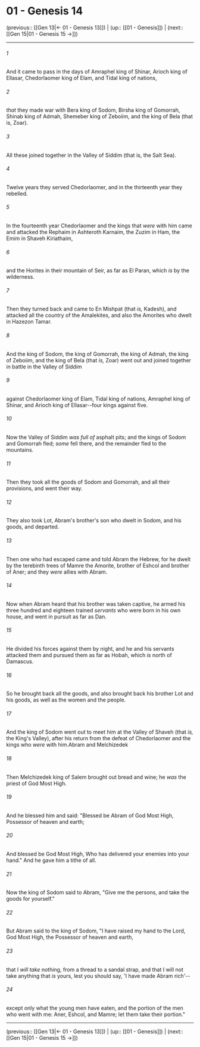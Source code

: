 # 01 - Genesis 14

(previous:: [[Gen 13|← 01 - Genesis 13]]) | (up:: [[01 - Genesis]]) | (next:: [[Gen 15|01 - Genesis 15 →]])

***


###### 1 
And it came to pass in the days of Amraphel king of Shinar, Arioch king of Ellasar, Chedorlaomer king of Elam, and Tidal king of nations, 

###### 2 
_that_ they made war with Bera king of Sodom, Birsha king of Gomorrah, Shinab king of Admah, Shemeber king of Zeboiim, and the king of Bela (that is, Zoar). 

###### 3 
All these joined together in the Valley of Siddim (that is, the Salt Sea). 

###### 4 
Twelve years they served Chedorlaomer, and in the thirteenth year they rebelled. 

###### 5 
In the fourteenth year Chedorlaomer and the kings that _were_ with him came and attacked the Rephaim in Ashteroth Karnaim, the Zuzim in Ham, the Emim in Shaveh Kiriathaim, 

###### 6 
and the Horites in their mountain of Seir, as far as El Paran, which _is_ by the wilderness. 

###### 7 
Then they turned back and came to En Mishpat (that _is,_ Kadesh), and attacked all the country of the Amalekites, and also the Amorites who dwelt in Hazezon Tamar. 

###### 8 
And the king of Sodom, the king of Gomorrah, the king of Admah, the king of Zeboiim, and the king of Bela (that _is,_ Zoar) went out and joined together in battle in the Valley of Siddim 

###### 9 
against Chedorlaomer king of Elam, Tidal king of nations, Amraphel king of Shinar, and Arioch king of Ellasar--four kings against five. 

###### 10 
Now the Valley of Siddim _was full of_ asphalt pits; and the kings of Sodom and Gomorrah fled; _some_ fell there, and the remainder fled to the mountains. 

###### 11 
Then they took all the goods of Sodom and Gomorrah, and all their provisions, and went their way. 

###### 12 
They also took Lot, Abram's brother's son who dwelt in Sodom, and his goods, and departed. 

###### 13 
Then one who had escaped came and told Abram the Hebrew, for he dwelt by the terebinth trees of Mamre the Amorite, brother of Eshcol and brother of Aner; and they _were_ allies with Abram. 

###### 14 
Now when Abram heard that his brother was taken captive, he armed his three hundred and eighteen trained _servants_ who were born in his own house, and went in pursuit as far as Dan. 

###### 15 
He divided his forces against them by night, and he and his servants attacked them and pursued them as far as Hobah, which _is_ north of Damascus. 

###### 16 
So he brought back all the goods, and also brought back his brother Lot and his goods, as well as the women and the people. 

###### 17 
And the king of Sodom went out to meet him at the Valley of Shaveh (that _is,_ the King's Valley), after his return from the defeat of Chedorlaomer and the kings who _were_ with him.Abram and Melchizedek 

###### 18 
Then Melchizedek king of Salem brought out bread and wine; he _was_ the priest of God Most High. 

###### 19 
And he blessed him and said: "Blessed be Abram of God Most High, Possessor of heaven and earth; 

###### 20 
And blessed be God Most High, Who has delivered your enemies into your hand." And he gave him a tithe of all. 

###### 21 
Now the king of Sodom said to Abram, "Give me the persons, and take the goods for yourself." 

###### 22 
But Abram said to the king of Sodom, "I have raised my hand to the Lord, God Most High, the Possessor of heaven and earth, 

###### 23 
that I _will take_ nothing, from a thread to a sandal strap, and that I will not take anything that _is_ yours, lest you should say, 'I have made Abram rich'-- 

###### 24 
except only what the young men have eaten, and the portion of the men who went with me: Aner, Eshcol, and Mamre; let them take their portion."

***

(previous:: [[Gen 13|← 01 - Genesis 13]]) | (up:: [[01 - Genesis]]) | (next:: [[Gen 15|01 - Genesis 15 →]])
